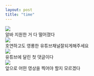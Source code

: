 ```yaml
---
layout: post
title: "time"
---
```


<div class="start">
  <img src="https://github.com/user-attachments/assets/b54e7638-95cf-4baa-98b6-bbc5ed0f6c8c">
</div>

<div class="txt">
  알바 지원한 거 다 떨어졌다
</div>





<div class="img">
  <img src="https://github.com/user-attachments/assets/e64d9b4e-6d70-416b-9700-bdb8a469fd4f">
</div>


<div class="txt">
  호연하고도 영롱한 유튜브채널잘되게해주세요
</div>




<div class="img">
  <img src="https://github.com/user-attachments/assets/53f97b4a-3f1e-4de5-bc20-7a0a6f7f4c17">
</div>


<div class="txt">
  유튜브에 달린 첫 댓글이다 
</div>


<div class="img">
  <img src="https://github.com/user-attachments/assets/d99773dc-bca6-4f6f-a3af-14d0e2930c23">
</div>


<div class="txt">
  앞으로 어떤 영상을 찍어야 할지 모르겠다
</div>























































<div class="txt">
  
</div> 

